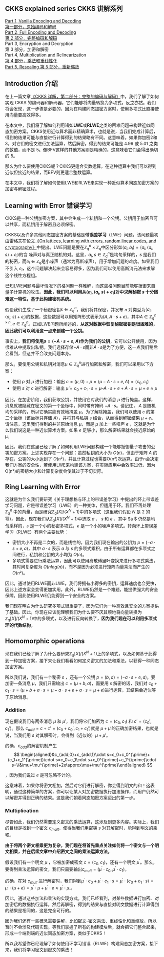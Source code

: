 

## CKKS explained series  CKKS 讲解系列

[Part 1, Vanilla Encoding and Decoding  
第一部分，原始编码和解码](https://blog.openmined.org/ckks-explained-part-1-simple-encoding-and-decoding/)  
[Part 2, Full Encoding and Decoding  
第 2 部分，完整编码和解码](https://blog.openmined.org/ckks-explained-part-2-ckks-encoding-and-decoding/)  
Part 3, Encryption and Decryption  
第 3 部分，加密和解密  
[Part 4, Multiplication and Relinearization  
第 4 部分，乘法和重线性化](https://blog.openmined.org/ckks-explained-part-4-multiplication-and-relinearization/)  
[Part 5, Rescaling  第 5 部分，重新缩放](https://blog.openmined.org/ckks-explained-part-5-rescaling/)

## Introduction  介绍

在上一篇文章[《CKKS 详解，第二部分：完整的编码与解码》](https://blog.openmined.org/ckks-explained-part-2-ckks-encoding-and-decoding/)中，我们了解了如何实现 CKKS 的编码器和解码器，它们能够将向量转换为多项式，反之亦然。我们将会发现，这一步骤是必要的，因为在构建同态加密方案时，使用多项式比直接使用向量要高效得多。

在本文中，我们将了解如何利用诸如**LWE**或**RLWE**之类的困难问题来构建近似同态加密方案。CKKS使用近似算术而非精确算术，也就是说，当我们完成计算后，得到的结果可能与直接进行计算得到的结果略有不同。这意味着，如果你加密2和3，对它们的密文进行加法运算，然后解密，得到的结果可能是 $4.99$ 或 $5.01$ 之类的数值，而不是 $5$。像BFV这样的其他方案则是精确的，这意味着它们会得出确切的 $5$。

那么为什么要使用CKKS呢？CKKS更适合实数运算，在这种运算中我们可以得到近似但接近的结果，而BFV则更适合整数运算。

在本文中，我们将了解如何使用LWE和RLWE来实现一种近似算术同态加密方案的加密与解密过程。

## Learning with Error  错误学习

CKKS是一种公钥加密方案，其中会生成一个私钥和一个公钥。公钥用于加密且可以共享，而私钥用于解密且必须保密。

CKKS以及许多其他同态加密方案的基础是**带误差学习**（LWE）问题，该问题最初由雷格夫在论文[《On lattices, learning with errors, random linear codes, and cryptography》](https://cims.nyu.edu/~regev/papers/qcrypto.pdf)中提出。LWE问题是要在$\mathbb{Z}_q^n\times\mathbb{Z}_q$中区分形如$(a_i,b_i)=(a_i,\langle a_i,s\rangle+e_i)$的含 噪声对与真正随机的对。这里，$a_i,s\in\mathbb{Z}_q^n$是均匀采样的，$s$ 是我们的秘密，而$e_i\in\mathbb{Z}_q$是小噪声（通常为高斯噪声），用于增加问题的难度。如果我们不引入 $e_i$，这个问题解决起来会容易得多，因为我们可以使用高斯消元法来求解这个线性方程组。

已知LWE问题与最坏情况下的格问题一样难解，而这些格问题目前能够抵御来自量子计算机的攻击。**因此，我们可以利用从$(a_i,\langle a_i,s\rangle+e_i)$对中求解秘密 $s$ 十分困难这一特性，基于此构建密码系统。**

假设我们生成了一个秘密密钥$s\in\mathbb{Z}_q^n$，我们将其保密，并发布 $n$ 对类型为$(a_i,\langle a_i,s\rangle+e_i)$的数据，这些数据可以用矩阵形式表示为$(A,A\cdot s+e)$，其中$A\in\mathbb{Z}_q^{n\times n},e\in\mathbb{Z}_q^n$。正如LWE问题所阐述的，**从这对数据中恢复秘密密钥是很困难的，因此我们可以利用这一点来创建一个公钥。**

事实上，**我们将使用$p=(-A\cdot s+e,A)$作为我们的公钥**，它可以公开使用，因为很难从中提取出私钥。我们选择存储$-A\cdot s$而非$A\cdot s$是为了方便，这一点我们稍后会看到，但这并不会改变问题本身。

那么，要使用公钥和私钥对消息$\mu\in\mathbb{Z}_q^n$进行加密和解密，我们可以采用以下方案：

- 使用 $p$ 对 $μ$ 进行加密：输出 $c=(\mu,0)+p=(\mu-A\cdot s +e,A)=(c_0,c_1)$
- 使用 $s$ 对 $c$ 进行解密：输出 $\tilde{\mu}=c_0+c_1\cdot s=\mu–A\cdot s+e+A\cdot s=\mu+e\approx\mu$

因此，在加密阶段，我们获取公钥，并使用它对我们的消息 $μ$ 进行掩盖。这样，消息就被隐藏在密文的第一个坐标中，同时带有掩码 $−A⋅s$。请记住， $A$ 是随机均匀采样的，所以它确实能有效地掩盖 $μ$。为了解除掩盖，我们可以使用 $c$ 的第二个坐标（该坐标只存储 $A$），并将其与私钥 $s$ 结合，从而得到解密结果 $μ+e$。请注意，这里我们得到的并非原始消息 $μ$，而是 $μ$ 加上一些噪声 $e$ ，这就是为什么我们说这是一种近似算术方案。如果 $e$ 足够小，那么解密结果就会接近原始的μ。

因此，我们在这里已经了解了如何利用LWE问题构建一个能够抵御量子攻击的公钥加密方案。上述实现存在一个问题：虽然私钥的大小为 $O(n)$，但由于矩阵 $A$ 的存在，公钥的大小达到了 $O(n²)$，并且计算过程也需要O(n²)次运算。由于n会决定我们方案的安全性，若使用LWE来构建该方案，在实际应用中会效率过低，因为O(n²)的密钥大小和计算复杂度会使其过于不切实际。

## Ring Learning with Error

这就是为什么我们要研究《关于理想格与环上的带误差学习》中提出的环上带误差学习问题，它是带误差学习（LWE）的一种变体，但适用于环。我们不再处理 $\mathbb{Z}_q^n$ 中的向量，而是研究$\mathbb{Z}_q[X]/(X^N+1)$中的多项式（这里我们假设 $N$ 是 $2$ 的幂）。因此，现在我们从$\mathbb{Z}_q[X]/(X^N+1)$中选取 $a$ 、 $s$ 和 $e$ ，其中 $a $ 仍然是均匀采样的，$s$ 是一个小的秘密多项式，$e$ 是一个小的噪声多项式。转向环上带误差学习（RLWE）有两个主要优势：

- 密钥大小不再是二次的，而是线性的，因为我们现在输出的公钥为 $p=(-a·s + e, a)$，其中 $a·s$ 表示 $a$ 与 $s$ 的多项式乘积。由于所有运算都在多项式之间进行，私钥和公钥的大小均为 $O(n)$。
- 多项式需要进行乘法运算，因此可以使用离散傅里叶变换来进行多项式乘法，其时间复杂度为 $O(nlog(n))$，而不是因为必须进行矩阵向量乘法而产生的 $O(n²)$。

因此，通过使用RLWE而非LWE，我们将拥有小得多的密钥，运算速度也会更快，因此上述方案会变得更加实用。此外，RLWE仍然是一个难题，能提供强大的安全保障，因此使用RLWE仍能得到一个安全的方案。

我们现在明白为什么研究多项式很重要了，因为它们为一种高效且安全的方案提供了基础。因此，你现在应该能理解我们为什么要不厌其烦地将向量转换为$\mathbb{Z}_q[X]/(X^N+1)$中的多项式，以及进行反向转换了，**因为我们现在可以利用多项式环的代数结构**。

## Homomorphic operations

现在我们已经了解了为什么要研究$\mathbb{Z}_q[X]/(X^N+1)$上的多项式，以及如何基于此得到一种加密方案，接下来让我们看看如何定义密文的加法和乘法，以获得一种同态加密方案。

所以我们说，我们有一个秘密 $s$ ，还有一个公钥 $p=(b,a)=(-a·s + e,a)$。要加密一条消息 $μ$，我们只需输出 $c=(μ + b,a)$，而要用 $s$ 解密的话，我们对 $c_0 + c_1·s=(\mu+b+a\cdot s=\mu-a\cdot s+e+a\cdot s=\mu +e)$进行运算，其结果会近似等于原始消息。

### Addition

现在假设我们有两条消息 $μ$ 和 $μ'$，我们将它们加密为 $c=(c_0,c_1)$ 和 $c'=(c_0',c_1')$。那么 $c_{add} = c + c' = (c_0 + c_0',c_1 + c_1')$就是 $μ + μ'$的正确加密结果，也就是说，当我们用 $s$ 对其解密时，会得到（近似的）$μ + μ'$。

的确，$c_{add}$的解密机制产生
$$
\begin{aligned}&c_{add,0}+c_{add,1}\cdot s=c_0+c_0^{\prime}+(c_1+c_1^{\prime})\cdot s=c_0+c_1\cdot       s+c_0^{\prime}+c_1^{\prime}\cdot s=\\&\mu+\mu^{\prime}+2e\approx\mu+\mu^{\prime}\end{aligned}
$$


，因为我们说过 $e$ 是可忽略不计的。

这意味着，如果你将密文相加，然后对它们进行解密，你会得到明文的和！这表明，通过这种简单的方案，你可以让某人对加密数据执行加法操作，而用户仍然可以解密并得到正确的结果。这是我们朝着同态加密方案迈出的第一步。

### Multiplication

尽管如此，我们仍然需要定义密文的乘法运算，这涉及到更多内容。实际上，我们的目标是找到一个密文 $c_{mult}$，使得当我们用密钥 $s$ 对其解密时，能得到明文的乘积。

**由于将两个密文相乘更为复杂，我们现在将首先重点关注如何将一个密文与一个明文相乘，并在后续文章中介绍密文之间的乘法运算方法。**

假设我们有一个明文 $μ$ ，它被加密成密文 $c=(c_0,c_1)$，还有一个明文 $μ^\prime$。那么，要得到乘法运算的密文，我们只需要输出$c_{mult}=(\mu^{\prime}\cdot c_0,\mu^{\prime}\cdot c_1)$。

的确，在对 $c_{mult}$ 进行解密时，我们得到$\mu^{\prime}\cdot c_0+\mu^{\prime}\cdot c_1\cdot s=\mu^{\prime}\cdot(c_0+c_1\cdot s)=\mu^{\prime}\cdot(\mu+e)=\mu^{\prime}\cdot\mu+\mu^{\prime}\cdot e\approx\mu^{\prime}\cdot\mu.$。

因此，通过这些加法和乘法的实现方式，我们已经看到，对某些数据进行加密、对加密后的数据执行运算，然后再解密，得到的结果与直接对明文数据进行计算得到的结果是相同的，这是完全可行的。

因为我们还有一些概念需要讲解，比如密文-密文乘法、重线性化和重缩放，所以暂时不会涉及代码实现。等我们掌握了所有的构建模块后，就会把它们整合起来，形成一个端到端的近似同态加密方案，类似于CKKS！

所以我希望你已经理解了如何使用环学习错误（RLWE）构建同态加密方案，接下来，我们将学习密文到密文的乘法！